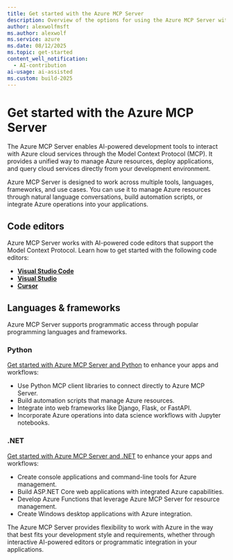```yaml
---
title: Get started with the Azure MCP Server
description: Overview of the options for using the Azure MCP Server with tools and languages
author: alexwolfmsft
ms.author: alexwolf
ms.service: azure
ms.date: 08/12/2025
ms.topic: get-started
content_well_notification: 
  - AI-contribution
ai-usage: ai-assisted
ms.custom: build-2025
---
```


# Get started with the Azure MCP Server

The Azure MCP Server enables AI-powered development tools to interact with Azure cloud services through the Model Context Protocol (MCP). It provides a unified way to manage Azure resources, deploy applications, and query cloud services directly from your development environment.

Azure MCP Server is designed to work across multiple tools, languages, frameworks, and use cases. You can use it to manage Azure resources through natural language conversations, build automation scripts, or integrate Azure operations into your applications.

## Code editors

Azure MCP Server works with AI-powered code editors that support the Model Context Protocol. Learn how to get started with the following code editors:

- [**Visual Studio Code**](get-started/tools/visual-studio-code.md)
- [**Visual Studio**](get-started/tools/visual-studio.md)
- [**Cursor**](get-started/tools/cursor.md)

## Languages & frameworks

Azure MCP Server supports programmatic access through popular programming languages and frameworks.

### Python

[Get started with Azure MCP Server and Python](get-started/languages/python.md) to enhance your apps and workflows:

- Use Python MCP client libraries to connect directly to Azure MCP Server.
- Build automation scripts that manage Azure resources.
- Integrate into web frameworks like Django, Flask, or FastAPI.
- Incorporate Azure operations into data science workflows with Jupyter notebooks.

### .NET

[Get started with Azure MCP Server and .NET](get-started/languages/dotnet.md) to enhance your apps and workflows:

- Create console applications and command-line tools for Azure management.
- Build ASP.NET Core web applications with integrated Azure capabilities.
- Develop Azure Functions that leverage Azure MCP Server for resource management.
- Create Windows desktop applications with Azure integration.

The Azure MCP Server provides flexibility to work with Azure in the way that best fits your development style and requirements, whether through interactive AI-powered editors or programmatic integration in your applications.
